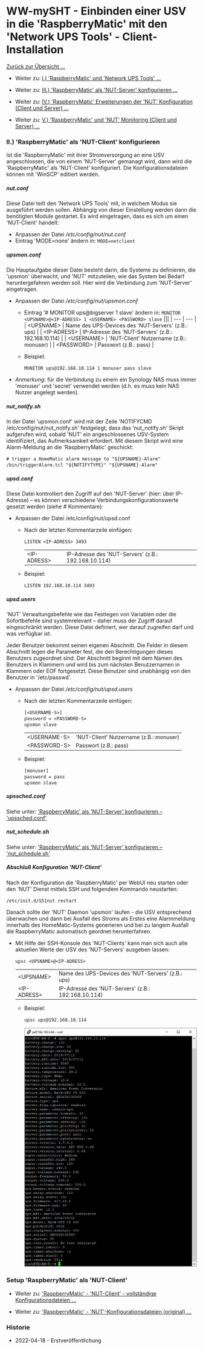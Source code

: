 # WW-mySHT - Einbinden einer USV in die 'RaspberryMatic' mit den 'Network UPS Tools' - Client-Installation

[Zurück zur Übersicht ...](../README.md)

- Weiter zu: [I.) 'RaspberryMatic' und 'Network UPS Tools' ...](./README.md)

- Weiter zu: [III.) 'RaspberryMatic' als 'NUT-Server' konfigurieren ...](./RM-NUT_Server.md)

- Weiter zu: [IV.) 'RaspberryMatic' Erweiterungen der 'NUT' Konfiguration (Client und Server) ...](./RM-NUT_Xtend.md)

- Weiter zu: [V.) 'RaspberryMatic' und 'NUT' Monitoring (Client und Server) ...](./RM-NUT_HM-Mon.md)

### II.) 'RaspberryMatic' als 'NUT-Client' konfigurieren

Ist die 'RaspberryMatic' mit ihrer Stromversorgung an eine USV angeschlossen, die von einem 'NUT-Server' gemanagt wird, dann wird die 'RaspberryMatic' als 'NUT-Client' konfiguriert. Die Konfigurationsdateien können mit 'WinSCP' editiert werden.

##### nut.conf
Diese Datei teilt den 'Network UPS Tools' mit, in welchem Modus sie ausgeführt werden sollen. Abhängig von dieser Einstellung werden dann die benötigten Module gestartet. Es wird eingetragen, dass es sich um einen 'NUT-Client' handelt:

-	Anpassen der Datei */etc/config/nut/nut.conf*
  - Eintrag 'MODE=none' ändern in:
          ```
          MODE=netclient
          ```

##### upsmon.conf
Die Hauptaufgabe dieser Datei besteht darin, die Systeme zu definieren, die 'upsmon' überwacht, und 'NUT' mitzuteilen, wie das System bei Bedarf heruntergefahren werden soll. Hier wird die Verbindung zum 'NUT-Server' eingetragen.

  -	Anpassen der Datei */etc/config/nut/upsmon.conf*
    - Eintrag '# MONITOR ups@bigserver 1 <USERNAME> <PASSWORD> slave' ändern in:
          ```
          MONITOR <UPSNAME>@<IP-ADRESS> 1 <USERNAME> <PASSWORD> slave
          ```
          |||
          | --- | --- |
          | \<UPSNAME\> | Name des UPS-Devices des 'NUT-Servers' (z.B.: ups) |
          | \<IP-ADRESS\> | IP-Adresse des 'NUT-Servers' (z.B.: 192.168.10.114) |
          | \<USERNAME\> | 'NUT-Client' Nutzername (z.B.: monuser) |
          | \<PASSWORD\> | Passwort (z.B.: pass) |

    - Beispiel:
      ```
      MONITOR ups@192.168.10.114 1 monuser pass slave
      ```

  - *Anmerkung*: für die Verbindung zu einem ein Synology NAS muss immer <USERNAME> 'monuser' und <PASSWORD> 'secret' verwendet werden (d.h. es muss kein NAS Nutzer angelegt werden).

##### nut_notify.sh
In der Datei 'upsmon.conf' wird mit der Zeile 'NOTIFYCMD /etc/config/nut/nut_notify.sh' festgelegt, dass das 'nut_notify.sh' Skript aufgerufen wird, sobald 'NUT' ein angeschlossenes USV-System identifiziert, das Aufmerksamkeit erfordert. Mit diesem Skript wird eine Alarm-Meldung an die 'RaspberryMatic' geschickt:

```
# trigger a HomeMatic alarm message to "${UPSNAME}-Alarm"
/bin/triggerAlarm.tcl "${NOTIFYTYPE}" "${UPSNAME}-Alarm"
```

##### upsd.conf
Diese Datei kontrolliert den Zugriff auf den 'NUT-Server' (hier: über IP-Adresse) – es können verschiedene Verbindungskonfigurationswerte gesetzt werden (siehe # Kommentare):

  -	Anpassen der Datei /etc/config/nut/upsd.conf
    -	Nach der letzten Kommentarzeile einfügen:
          ```
          LISTEN <IP-ADRESS> 3493
          ```
          |||
          | --- | --- |
          | \<IP-ADRESS\> |	IP-Adresse des 'NUT-Servers' (z.B.: 192.168.10.114) |

    - Beispiel:
      ```
      LISTEN 192.168.10.114 3493
      ```

##### upsd.users
'NUT' Verwaltungsbefehle wie das Festlegen von Variablen oder die Sofortbefehle sind systemrelevant – daher muss der Zugriff darauf eingeschränkt werden. Diese Datei definiert, wer darauf zugreifen darf und was verfügbar ist.

Jeder Benutzer bekommt seinen eigenen Abschnitt. Die Felder in diesem Abschnitt legen die Parameter fest, die den Berechtigungen dieses Benutzers zugeordnet sind. Der Abschnitt beginnt mit dem Namen des Benutzers in Klammern und wird bis zum nächsten Benutzernamen in Klammern oder EOF fortgesetzt. Diese Benutzer sind unabhängig von den Benutzer in '/etc/passwd'.

  -	Anpassen der Datei */etc/config/nut/upsd.users*
    -	Nach der letzten Kommentarzeile einfügen:
          ```
          [<USERNAME-S>]
          password = <PASSWORD-S>
          upsmon slave
          ```    
          |||
          | --- | --- |
          | \<USERNAME-S\> |	'NUT-Client' Nutzername (z.B.: monuser) |
          | \<PASSWORD-S\> |	Passwort (z.B.: pass) |

      - Beispiel:
        ```
        [monuser]
        password = pass
        upsmon slave
        ```

##### upssched.conf
Siehe unter: ['RaspberryMatic' als 'NUT-Server' konfigurieren – 'upssched.conf'](./RM-NUT_Server.md#upsschedconf)

##### nut_schedule.sh
Siehe unter: ['RaspberryMatic' als 'NUT-Server' konfigurieren – 'nut_schedule.sh'](./RM-NUT_Server.md#nut_schedulesh)

##### Abschluß Konfiguration 'NUT-Client'
Nach der Konfiguration die 'RaspberryMatic' per WebUI neu starten oder den 'NUT' Dienst mittels SSH und folgendem Kommando neustarten:
```
/etc/init.d/S51nut restart
```
Danach sollte der 'NUT' Daemon 'upsmon' laufen - die USV entsprechend überwachen und dann bei Ausfall des Stroms als Erstes eine Alarmmeldung innerhalb des HomeMatic-Systems generieren und bei zu langem Ausfall die RaspberryMatic automatisch geordnet herunterfahren.

  - Mit Hilfe der SSH-Konsole des 'NUT-Clients' kann man sich auch alle aktuellen Werte der USV des 'NUT-Servers' ausgeben lassen:
    ```
    upsc <UPSNAME>@<IP-ADRESS>
    ```
    |||
    | --- | --- |
    | \<UPSNAME\> |	Name des UPS-Devices des 'NUT-Servers' (z.B.: ups) |
    | \<IP-ADRESS\> | IP-Adresse des 'NUT-Servers' (z.B.: 192.168.10.114) |

    - Beispiel:
      ```
      upsc ups@192.168.10.114
      ```

      ![WW-mySHT - UPSC Client](./img/nut_upsc_client.jpg)

### Setup 'RaspberryMatic' als 'NUT-Client'

- Weiter zu: ['RaspberryMatic' - 'NUT-Client' - vollständige Konfigurationsdateien ...](./bin/RM_NUT_Client)

- Weiter zu: ['RaspberryMatic' - 'NUT'-Konfigurationsdateien (original) ...](./bin/RM_NUT_3.53.30)

### Historie
- 2022-04-18 - Erstveröffentlichung
